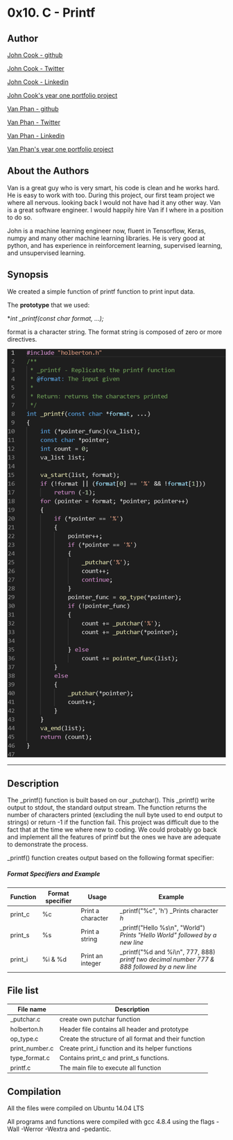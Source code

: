 # 0x10. C - Printf

## Author

[John Cook - github](https://github.com/JohnCook17)

[John Cook - Twitter](https://twitter.com/celox_umbra)

[John Cook - Linkedin](https://www.linkedin.com/in/john-cook-17a13b17a/)

[John Cook's year one portfolio project](https://github.com/JohnCook17/OCR_for_whiteboarding)

[Van Phan - github](https://github.com/vdphan)

[Van Phan - Twitter](https://twitter.com/Van_wears_vans)

[Van Phan - Linkedin](https://www.linkedin.com/in/van-phan-344764180/)

[Van Phan's year one portfolio project](https://github.com/vdphan/Weat_project)

## About the Authors
Van is a great guy who is very smart, his code is clean and he works hard. He is easy to work with too.
During this project, our first team project we where all nervous. looking back I would not have had it any
other way. Van is a great software engineer. I would happily hire Van if I where in a position to do so.

John is a machine learning engineer now, fluent in Tensorflow, Keras, numpy and many other machine learning
libraries. He is very good at python, and has experience in reinforcement learning, supervised learning, and
unsupervised learning.


## Synopsis
We created a simple function of printf function to print input data.

The **prototype** that we used:

**int _printf(const char *format, ...);**

format is a character string. The format string is composed of zero or more directives.


![alt text](https://github.com/JohnCook17/printf/blob/master/main_printf.PNG?raw=true)

---

## Description
The _printf() function is built based on our _putchar(). This _printf() write output to stdout, the standard output stream. The function returns  the number of characters printed (excluding the null byte used to end output to strings) or return -1 if the function fail. This project was difficult due to the fact that at the time we where new
to coding. We could probably go back and implement all the features of printf but the ones we have are adequate to demonstrate the process.

_printf() function creates output based on the following format specifier:

##### Format Specifiers and Example

| Function | Format specifier | Usage | Example |
| --- | --- | --- | --- |
| print_c | %c | Print a character | _printf("%c", 'h') _Prints character _h_ |
| print_s | %s | Print a string | _printf("Hello %s\n", "World") _Prints "Hello World" followed by a new line_ |
| print_i | %i & %d | Print an integer | _printf("%d and %i\n", 777, 888) _printf two decimal number 777 & 888 followed by a new line_ |

## File list

| File name | Description |
| --- | --- |
| _putchar.c | create own putchar function |
| holberton.h | Header file contains all header and prototype |
| op_type.c | Create the structure of all format and their function |
| print_number.c | Create print_i function and its helper functions |
| type_format.c | Contains print_c and print_s functions. |
| printf.c | The main file to execute all function |

## Compilation
All the files were compiled on Ubuntu 14.04 LTS

All programs and functions were compiled with gcc 4.8.4 using the flags -Wall -Werror -Wextra and -pedantic.